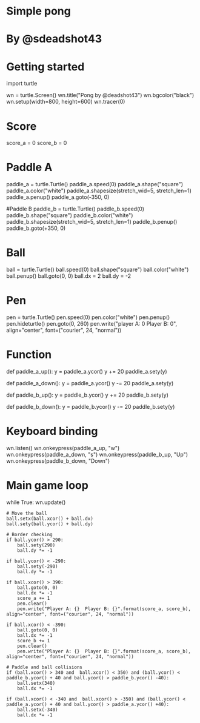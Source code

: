 # Simple pong
# By @sdeadshot43
# Getting started

import turtle

wn = turtle.Screen()
wn.title("Pong by @deadshot43")
wn.bgcolor("black")
wn.setup(width=800, height=600)
wn.tracer(0)

# Score
score_a = 0
score_b = 0

# Paddle A
paddle_a = turtle.Turtle()
paddle_a.speed(0)
paddle_a.shape("square")
paddle_a.color("white")
paddle_a.shapesize(stretch_wid=5, stretch_len=1)
paddle_a.penup()
paddle_a.goto(-350, 0)

#Paddle B
paddle_b = turtle.Turtle()
paddle_b.speed(0)
paddle_b.shape("square")
paddle_b.color("white")
paddle_b.shapesize(stretch_wid=5, stretch_len=1)
paddle_b.penup()
paddle_b.goto(+350, 0)

# Ball
ball = turtle.Turtle()
ball.speed(0)
ball.shape("square")
ball.color("white")
ball.penup()
ball.goto(0, 0)
ball.dx = 2
ball.dy = -2

# Pen
pen = turtle.Turtle()
pen.speed(0)
pen.color("white")
pen.penup()
pen.hideturtle()
pen.goto(0, 260)
pen.write("player A: 0  Player B: 0", align="center", font=("courier", 24, "normal"))

# Function
def paddle_a_up():
    y = paddle_a.ycor()
    y += 20
    paddle_a.sety(y)

def paddle_a_down():
    y = paddle_a.ycor()
    y -= 20
    paddle_a.sety(y)

def paddle_b_up():
    y = paddle_b.ycor()
    y += 20
    paddle_b.sety(y)

def paddle_b_down():
    y = paddle_b.ycor()
    y -= 20
    paddle_b.sety(y)

# Keyboard binding
wn.listen()
wn.onkeypress(paddle_a_up, "w")
wn.onkeypress(paddle_a_down, "s")
wn.onkeypress(paddle_b_up, "Up")
wn.onkeypress(paddle_b_down, "Down")

# Main game loop
while True:
    wn.update()

    # Move the ball
    ball.setx(ball.xcor() + ball.dx)
    ball.sety(ball.ycor() + ball.dy)

    # Border checking
    if ball.ycor() > 290:
        ball.sety(290)
        ball.dy *= -1

    if ball.ycor() < -290:
        ball.sety(-290)
        ball.dy *= -1

    if ball.xcor() > 390:
        ball.goto(0, 0)
        ball.dx *= -1
        score_a += 1
        pen.clear()
        pen.write("Player A: {}  Player B: {}".format(score_a, score_b), align="center", font=("courier", 24, "normal"))

    if ball.xcor() < -390:
        ball.goto(0, 0)
        ball.dx *= -1
        score_b += 1
        pen.clear()
        pen.write("Player A: {}  Player B: {}".format(score_a, score_b), align="center", font=("courier", 24, "normal"))

    # Paddle and ball collisions
    if (ball.xcor() > 340 and  ball.xcor() < 350) and (ball.ycor() < paddle_b.ycor() + 40 and ball.ycor() > paddle_b.ycor() -40):
        ball.setx(340)
        ball.dx *= -1

    if (ball.xcor() < -340 and  ball.xcor() > -350) and (ball.ycor() < paddle_a.ycor() + 40 and ball.ycor() > paddle_a.ycor() +40):
        ball.setx(-340)
        ball.dx *= -1
